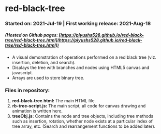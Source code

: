 # red-black-tree

### Started on: 2021-Jul-19 | First working release: 2021-Aug-18
##### (Hosted on Github pages: [https://piyushs528.github.io/red-black-tree/red-black-tree.html](https://piyushs528.github.io/red-black-tree/red-black-tree.html))

- A visual demonstration of operations performed on a red black tree (viz. insertion, deletion, and search).
- Displays the tree with branches and nodes using HTML5 canvas and javascript.
- Arrays are used to store binary tree.

### Files in repository:

1. **red-black-tree.html:** The main HTML file.
2. **rb-tree-script.js:** The main script, all code for canvas drawing and animation is written here.
3. **treeObj.js:** Contains the node and tree objects, including tree methods such as insertion, rotation, whether node exists at a particular index of tree array, etc. (Search and rearrangement functions to be added later).
